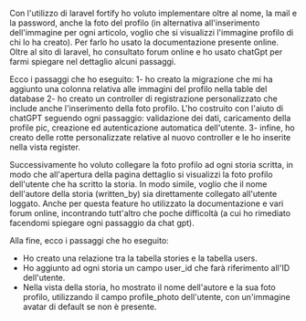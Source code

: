 Con l'utilizzo di laravel fortify ho voluto implementare oltre al nome, la mail e la password, anche la foto del profilo (in alternativa all'inserimento dell'immagine per ogni articolo, voglio che si visualizzi l'immagine profilo di chi lo ha creato). Per farlo ho usato la documentazione presente online. Oltre al sito di laravel, ho consultato forum online e ho usato chatGpt per farmi spiegare nel dettaglio alcuni passaggi.

Ecco i passaggi che ho eseguito: 
1- ho creato la migrazione che mi ha aggiunto una colonna relativa alle immagini del profilo nella table del database
2- ho creato un controller di registrazione personalizzato che include anche l'inserimento della foto profilo. L'ho costruito con l'aiuto di chatGPT seguendo ogni passaggio: validazione dei dati, caricamento della profile pic, creazione ed autenticazione automatica dell'utente.
3- infine, ho creato delle rotte personalizzate relative al nuovo controller e le ho inserite nella vista register.

Successivamente ho voluto collegare la foto profilo ad ogni storia scritta, in modo che all'apertura della pagina dettaglio si visualizzi la foto profilo dell'utente che ha scritto la storia. In modo simile, voglio che il nome dell'autore della storia (written_by) sia direttamente collegato all'utente loggato. Anche per questa feature ho utilizzato la documentazione e vari forum online, incontrando tutt'altro che poche difficoltà (a cui ho rimediato facendomi spiegare ogni passaggio da chat gpt). 

Alla fine, ecco i passaggi che ho eseguito:
- Ho creato una relazione tra la tabella stories e la tabella users. 
- Ho aggiunto ad ogni storia un campo user_id che farà riferimento all'ID dell'utente.
- Nella vista della storia, ho mostrato il nome dell'autore e la sua foto profilo, utilizzando il campo profile_photo dell'utente, con un'immagine avatar di default se non è presente.


